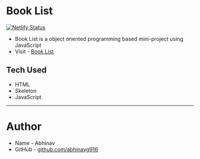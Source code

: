 # Book List
[![Netlify Status](https://api.netlify.com/api/v1/badges/357ea0e0-186e-4d35-8c7c-9b8790c3cc15/deploy-status)](https://app.netlify.com/sites/sharp-tereshkova-76a553/deploys)

- Book List is a object oriented programming based mini-project using JavaScript
- Visit - [Book List](https://sharp-tereshkova-76a553.netlify.app/)

## Tech Used

- HTML
- Skeleton
- JavaScript

---

# Author

- Name - Abhinav
- GitHub - [github.com/abhinavg916](https://github.com/abhinavg916)
